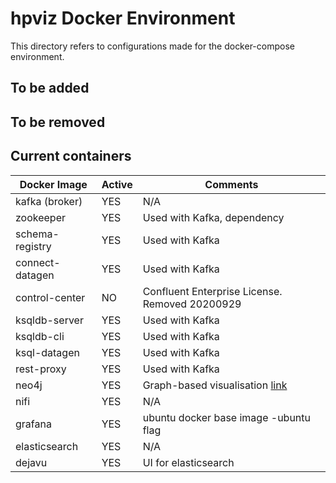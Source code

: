 # hpviz Docker Environment

This directory refers to configurations made for the docker-compose environment.

## To be added

## To be removed

## Current containers

Docker Image | Active | Comments
------------ | -------| --------
kafka (broker) | YES | N/A
zookeeper | YES | Used with Kafka, dependency
schema-registry | YES | Used with Kafka
connect-datagen | YES | Used with Kafka
control-center | NO | Confluent Enterprise License. Removed 20200929
ksqldb-server  | YES | Used with Kafka
ksqldb-cli | YES | Used with Kafka
ksql-datagen | YES | Used with Kafka
rest-proxy | YES | Used with Kafka
neo4j | YES | Graph-based visualisation [link](neo4j.com/) 
nifi | YES | N/A
grafana | YES | ubuntu docker base image -ubuntu flag
elasticsearch | YES | N/A
dejavu | YES | UI for elasticsearch
